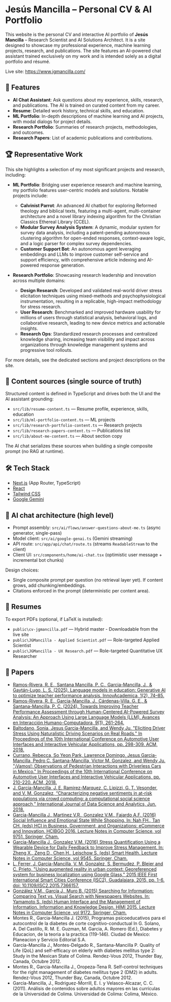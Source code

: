 # Jesús Mancilla – Personal CV & AI Portfolio

This website is the personal CV and interactive AI portfolio of **Jesús Mancilla** – Research Scientist and AI Solutions Architect. It is a site designed to showcase my professional experience, machine learning projects, research, and publications. The site features an AI-powered chat assistant trained exclusively on my work and is intended solely as a digital portfolio and résumé.

Live site: https://www.jgmancilla.com/

## 🚀 Features

- **AI Chat Assistant**: Ask questions about my experience, skills, research, and publications. The AI is trained on curated content from my career.
- **Resume**: Detailed work history, technical skills, and education.
- **ML Portfolio**: In-depth descriptions of machine learning and AI projects, with modal dialogs for project details.
- **Research Portfolio**: Summaries of research projects, methodologies, and outcomes.
- **Research Papers**: List of academic publications and contributions.

## 🏆 Representative Work

This site highlights a selection of my most significant projects and research, including:

- **ML Portfolio**: Bridging user experience research and machine learning, my portfolio features user-centric models and solutions. Notable projects include:
  - **Calvinist Parrot**: An advanced AI chatbot for exploring Reformed theology and biblical texts, featuring a multi-agent, multi-container architecture and a novel library indexing algorithm for the Christian Classics Ethereal Library (CCEL).
  - **Modular Survey Analysis System**: A dynamic, modular system for survey data analysis, including a patent-pending autonomous clustering algorithm for open-ended responses, context-aware logic, and a logic parser for complex survey dependencies.
  - **Customer Support Bot**: An autonomous agent leveraging embeddings and LLMs to improve customer self-service and support efficiency, with comprehensive article indexing and AI-powered response generation.

- **Research Portfolio**: Showcasing research leadership and innovation across multiple domains:
  - **Design Research**: Developed and validated real-world driver stress elicitation techniques using mixed-methods and psychophysiological instrumentation, resulting in a replicable, high-impact methodology for stress research.
  - **User Research**: Benchmarked and improved hardware usability for millions of users through statistical analysis, behavioral logs, and collaborative research, leading to new device metrics and actionable insights.
  - **Research Ops**: Standardized research processes and centralized knowledge sharing, increasing team visibility and impact across organizations through knowledge management systems and progressive tool rollouts.

For more details, see the dedicated sections and project descriptions on the site.

## 🧭 Content sources (single source of truth)

Structured content is defined in TypeScript and drives both the UI and the AI assistant grounding:

- `src/lib/resume-content.ts` — Resume profile, experience, skills, education
- `src/lib/ml-portfolio-content.ts` — ML projects
- `src/lib/research-portfolio-content.ts` — Research projects
- `src/lib/research-papers-content.ts` — Publications list
- `src/lib/about-me-content.ts` — About section copy

The AI chat serializes these sources when building a single composite prompt (no RAG at runtime).

## 🛠️ Tech Stack

- [Next.js](https://nextjs.org/) (App Router, TypeScript)
- [React](https://react.dev/)
- [Tailwind CSS](https://tailwindcss.com/)
- [Google Gemini](https://ai.google.dev/)

## 🤖 AI chat architecture (high level)

- Prompt assembly: `src/ai/flows/answer-questions-about-me.ts` (async generator, single-pass)
- Model client: `src/ai/google-genai.ts` (Gemini streaming)
- API route: `src/app/api/chat/route.ts` (streams `ReadableStream` to the client)
- Client UI: `src/components/home/ai-chat.tsx` (optimistic user message + incremental bot chunks)

Design choices:
- Single composite prompt per question (no retrieval layer yet). If content grows, add chunking/embeddings.
- Citations enforced in the prompt (deterministic per content area).

## 📄 Resumes

To export PDFs (optional, if LaTeX is installed):
- `public\cv-jgmancilla.pdf` — Hybrid master - Downloadable from the live site
- `public\JGMancilla - Applied Scientist.pdf` — Role-targeted Applied Scientist
- `public\JGMancilla - UX Research.pdf` — Role-targeted Quantitative UX Researcher

## 📄 Papers

- [Ramos-Rivera, R. E., Santana Mancilla, P. C., Garcia-Mancilla, J., \& Gaytán-Lugo, L. S. (2025). Language models in education: Generative AI to optimize teacher performance analysis. InnovAcademica, 1(2), 74–85.](https://innovacademia.uanl.mx/index.php/revista/article/view/36)
- [Ramos-Rivera, R. E., Garcia-Mancilla, J., Cárdenas-Villa, G. E., & Santana-Mancilla, P. C. (2024). Towards Improving Teacher Performance Assessment through Human-Centered AI-Powered Survey Analysis: An Approach Using Large Language Models (LLM). Avances en Interacción Humano-Computadora, 9(1), 261-264.](https://revistaaihc.mx/index.php/aihc/article/view/181)
- [Baltodano, Sonia, Jesus Garcia-Mancilla, and Wendy Ju. "Eliciting Driver Stress Using Naturalistic Driving Scenarios on Real Roads." In Proceedings of the 10th International Conference on Automotive User Interfaces and Interactive Vehicular Applications, pp. 298-309. ACM, 2018.](https://dl.acm.org/authorize?N668220)
- [Currano, Rebecca, So Yeon Park, Lawrence Domingo, Jesus Garcia-Mancilla, Pedro C. Santana-Mancilla, Victor M. Gonzalez, and Wendy Ju. "¡Vamos!: Observations of Pedestrian Interactions with Driverless Cars in Mexico." In Proceedings of the 10th International Conference on Automotive User Interfaces and Interactive Vehicular Applications, pp. 210-220. ACM, 2018.](https://dl.acm.org/authorize?N668239)
- [J. Garcia-Mancilla, J. E. Ramirez-Marquez, C. Lipizzi, G. T. Vesonder, and V. M. Gonzalez, “Characterizing negative sentiments in at-risk populations via crowd computing: a computational social science approach,” International Journal of Data Science and Analytics, Jun. 2018.](https://link.springer.com/article/10.1007/s41060-018-0135-9)
- [Garcia-Mancilla J., Martinez V.R., Gonzalez V.M., Fajardo A.F. (2016) Social Influence and Emotional State While Shopping. In: Nah FH., Tan CH. (eds) HCI in Business, Government, and Organizations: eCommerce and Innovation. HCIBGO 2016. Lecture Notes in Computer Science, vol 9751. Springer, Cham.](https://link.springer.com/chapter/10.1007/978-3-319-39396-4_35)
- [Garcia-Mancilla J., Gonzalez V.M. (2016) Stress Quantification Using a Wearable Device for Daily Feedback to Improve Stress Management. In: Zheng X., Zeng D., Chen H., Leischow S. (eds) Smart Health. Lecture Notes in Computer Science, vol 9545. Springer, Cham.](https://link.springer.com/chapter/10.1007/978-3-319-29175-8_19)
- [L. Ferrer, J. Garcia-Mancilla, V. M. Gonzalez, S. Bermudez, P. Bleier and C. Prieto, "Using augmented reality in urban context: Georeferenced system for business localization using Google Glass," 2015 IEEE First International Smart Cities Conference (ISC2), Guadalajara, 2015, pp. 1-6. doi: 10.1109/ISC2.2015.7366157.](https://ieeexplore.ieee.org/abstract/document/7366157)
- [González V.M., García J., Muro B. (2015) Searching for Information: Comparing Text vs. Visual Search with Newspapers Websites. In: Yamamoto S. (eds) Human Interface and the Management of Information. Information and Knowledge Design. HIMI 2015. Lecture Notes in Computer Science, vol 9172. Springer, Cham.](https://link.springer.com/chapter/10.1007/978-3-319-20612-7_17)
- Montes R., Garcia-Mancilla J. (2015), Programas psicoeducativos para el autocontrol de la diabetes de corte cognitivo-conductual In G. Solano, A. Del Castillo, R. M. E. Guzman, M. Garcia, A. Romero (Ed.), Diabetes y Educacion, de la teoria a la practica (119-146). Ciudad de Mexico: Planeacion y Servicio Editorial S.A.
- Garcia-Mancilla J., Montes-Delgado R., Santana-Mancilla P. Quality of Life (QoL) and self-efficacy on elderly with diabetes mellitus type 2: Study in the Mexican State of Colima. Rendez-Vous 2012, Thunder Bay, Canada, Octubre 2012.
- Montes R., Garcia-Mancilla J., Oropeza-Tena R. Self-control techniques for the right management of diabetes mellitus type 2 (DM2) in adults. Rendez-Vous 2012, Thunder Bay, Canada, Octubre 2012.
- Garcia-Mancilla, J., Rodriguez-Morrill, E. I. y Velasco-Alcazar, C. C. (2011). Análisis de contenidos sobre adultos mayores en las currículas de la Universidad de Colima. Universidad de Colima: Colima, México.